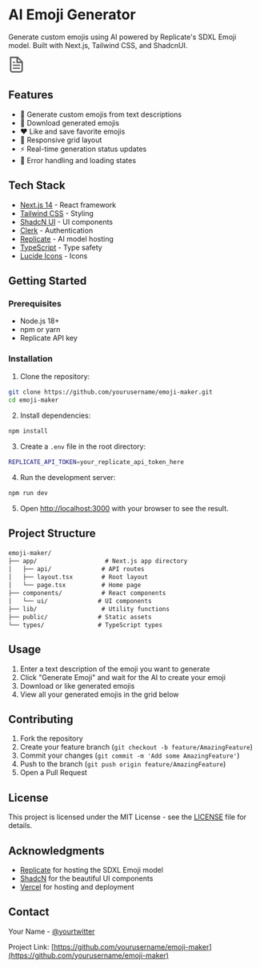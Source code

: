 


# AI Emoji Generator

Generate custom emojis using AI powered by Replicate's SDXL Emoji model. Built with Next.js, Tailwind CSS, and ShadcnUI.

![Emoji Generator Demo](public/file.svg)

## Features

- 🎨 Generate custom emojis from text descriptions
- 💾 Download generated emojis
- ❤️ Like and save favorite emojis
- 📱 Responsive grid layout
- ⚡ Real-time generation status updates
- 🎯 Error handling and loading states

## Tech Stack

- [Next.js 14](https://nextjs.org/) - React framework
- [Tailwind CSS](https://tailwindcss.com/) - Styling
- [ShadcN UI](https://ui.shadcn.com/) - UI components
- [Clerk](https://clerk.com/) - Authentication
- [Replicate](https://replicate.com/) - AI model hosting
- [TypeScript](https://www.typescriptlang.org/) - Type safety
- [Lucide Icons](https://lucide.dev/) - Icons

## Getting Started

### Prerequisites

- Node.js 18+ 
- npm or yarn
- Replicate API key

### Installation

1. Clone the repository:
```bash
git clone https://github.com/yourusername/emoji-maker.git
cd emoji-maker
```

2. Install dependencies:
```bash
npm install
```

3. Create a `.env` file in the root directory:
```bash
REPLICATE_API_TOKEN=your_replicate_api_token_here
```

4. Run the development server:
```bash
npm run dev
```

5. Open [http://localhost:3000](http://localhost:3000) with your browser to see the result.

## Project Structure

```
emoji-maker/
├── app/                   # Next.js app directory
│   ├── api/              # API routes
│   ├── layout.tsx        # Root layout
│   └── page.tsx          # Home page
├── components/           # React components
│   └── ui/              # UI components
├── lib/                  # Utility functions
├── public/              # Static assets
└── types/               # TypeScript types
```

## Usage

1. Enter a text description of the emoji you want to generate
2. Click "Generate Emoji" and wait for the AI to create your emoji
3. Download or like generated emojis
4. View all your generated emojis in the grid below

## Contributing

1. Fork the repository
2. Create your feature branch (`git checkout -b feature/AmazingFeature`)
3. Commit your changes (`git commit -m 'Add some AmazingFeature'`)
4. Push to the branch (`git push origin feature/AmazingFeature`)
5. Open a Pull Request

## License

This project is licensed under the MIT License - see the [LICENSE](LICENSE) file for details.

## Acknowledgments

- [Replicate](https://replicate.com/) for hosting the SDXL Emoji model
- [ShadcN](https://ui.shadcn.com/) for the beautiful UI components
- [Vercel](https://vercel.com/) for hosting and deployment

## Contact

Your Name - [@yourtwitter](https://twitter.com/yourtwitter)

Project Link: [https://github.com/yourusername/emoji-maker](https://github.com/yourusername/emoji-maker)